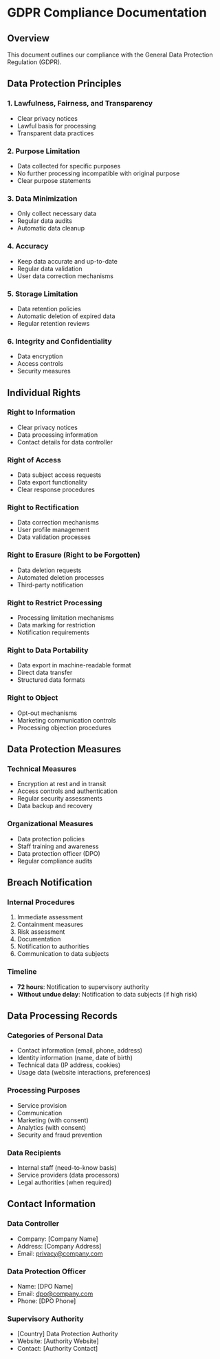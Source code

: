 # GDPR Compliance Documentation

## Overview
This document outlines our compliance with the General Data Protection Regulation (GDPR).

## Data Protection Principles

### 1. Lawfulness, Fairness, and Transparency
- Clear privacy notices
- Lawful basis for processing
- Transparent data practices

### 2. Purpose Limitation
- Data collected for specific purposes
- No further processing incompatible with original purpose
- Clear purpose statements

### 3. Data Minimization
- Only collect necessary data
- Regular data audits
- Automatic data cleanup

### 4. Accuracy
- Keep data accurate and up-to-date
- Regular data validation
- User data correction mechanisms

### 5. Storage Limitation
- Data retention policies
- Automatic deletion of expired data
- Regular retention reviews

### 6. Integrity and Confidentiality
- Data encryption
- Access controls
- Security measures

## Individual Rights

### Right to Information
- Clear privacy notices
- Data processing information
- Contact details for data controller

### Right of Access
- Data subject access requests
- Data export functionality
- Clear response procedures

### Right to Rectification
- Data correction mechanisms
- User profile management
- Data validation processes

### Right to Erasure (Right to be Forgotten)
- Data deletion requests
- Automated deletion processes
- Third-party notification

### Right to Restrict Processing
- Processing limitation mechanisms
- Data marking for restriction
- Notification requirements

### Right to Data Portability
- Data export in machine-readable format
- Direct data transfer
- Structured data formats

### Right to Object
- Opt-out mechanisms
- Marketing communication controls
- Processing objection procedures

## Data Protection Measures

### Technical Measures
- Encryption at rest and in transit
- Access controls and authentication
- Regular security assessments
- Data backup and recovery

### Organizational Measures
- Data protection policies
- Staff training and awareness
- Data protection officer (DPO)
- Regular compliance audits

## Breach Notification

### Internal Procedures
1. Immediate assessment
2. Containment measures
3. Risk assessment
4. Documentation
5. Notification to authorities
6. Communication to data subjects

### Timeline
- **72 hours**: Notification to supervisory authority
- **Without undue delay**: Notification to data subjects (if high risk)

## Data Processing Records

### Categories of Personal Data
- Contact information (email, phone, address)
- Identity information (name, date of birth)
- Technical data (IP address, cookies)
- Usage data (website interactions, preferences)

### Processing Purposes
- Service provision
- Communication
- Marketing (with consent)
- Analytics (with consent)
- Security and fraud prevention

### Data Recipients
- Internal staff (need-to-know basis)
- Service providers (data processors)
- Legal authorities (when required)

## Contact Information

### Data Controller
- Company: [Company Name]
- Address: [Company Address]
- Email: privacy@company.com

### Data Protection Officer
- Name: [DPO Name]
- Email: dpo@company.com
- Phone: [DPO Phone]

### Supervisory Authority
- [Country] Data Protection Authority
- Website: [Authority Website]
- Contact: [Authority Contact]

